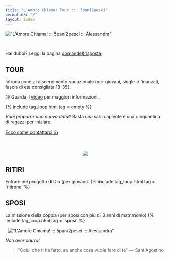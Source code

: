 ```yaml
---
title: "L'Amore Chiama! Tour ::: 5pani2pesci"
permalink: "/"
layout: index
---
```


!["L'Amore Chiama! ::: 5pani2pesci ::: Alessandra"]({{site.baseurl}}/images/solo-per-cercatori.png)

&nbsp;

Hai dubbi? Leggi la pagina [domande&risposte](domande). 

## TOUR
Introduzione al discernimento vocazionale
<span class="small-text">(per giovani, single e fidanzati, fascia di età consigliata 18-35).
</span>

😘 Guarda il [video](https://youtu.be/M92ctSwuV4o) per maggiori informazioni. 

{% include tag_loop.html tag = empty %}

*Vuoi proporre una nuova data?* Basta una sala capiente e una cinquantina di ragazzi per iniziare.

[Ecco come contattarci 👍]({{site.baseurl}}/scrivici)

&nbsp;
<div style="text-align: center;"> <img style="max-width: 50%;" src="{{site.baseurl}}/images/bulli.png"></div>

## RITIRI
Entrare nel progetto di Dio <span class="small-text">(per giovani).</span>
{% include tag_loop.html tag = 'ritirone' %}

## SPOSI
La missione della coppia <span class="small-text">(per sposi con più di 3 anni di matrimonio)</span>
{% include tag_loop.html tag = 'sposi' %}

&nbsp;
!["L'Amore Chiama! ::: 5pani2pesci ::: Alessandra"]({{site.baseurl}}/images/ale-vola-min.jpg)

*Non aver paura!*

> "Colui che ti ha fatto, sa anche cosa vuole fare di te" <span class="small-text">— Sant'Agostino</span>




